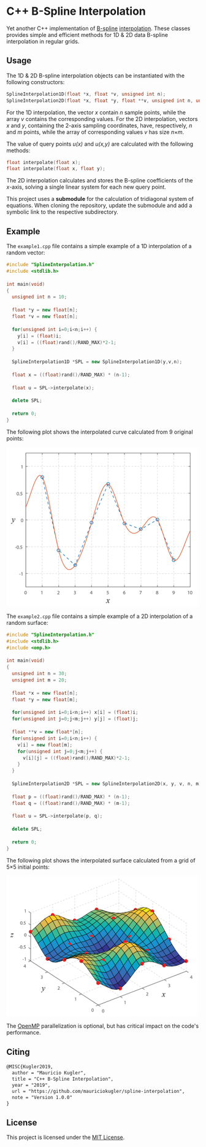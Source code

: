 # C++ B-Spline Interpolation

Yet another C++ implementation of [B-spline](https://en.wikipedia.org/wiki/B-spline) [interpolation](https://en.wikipedia.org/wiki/Spline_interpolation). These classes provides simple and efficient methods for 1D & 2D data B-spline interpolation in regular grids.

## Usage

The 1D & 2D B-spline interpolation objects can be instantiated with the following constructors:

```C++
SplineInterpolation1D(float *x, float *v, unsigned int n);
SplineInterpolation2D(float *x, float *y, float **v, unsigned int n, unsigned int m);
```

For the 1D interpolation, the vector *x* contain *n* sample points, while the array *v* contains the corresponding values. For the 2D interpolation, vectors *x* and *y*, containing the 2-axis sampling coordinates, have, respectively, *n* and *m* points, while the array of corresponding values *v* has size *n*&#215;*m*.

The value of query points *u(x)* and *u(x,y)* are calculated with the following methods:   

```C++
float interpolate(float x);
float interpolate(float x, float y);
```

The 2D interpolation calculates and stores the B-spline coefficients of the *x*-axis, solving a single linear system for each new query point.

This project uses a **submodule** for the calculation of tridiagonal system of equations. When cloning the repository, update the submodule and add a symbolic link to the respective subdirectory.

## Example

The `example1.cpp` file contains a simple example of a 1D interpolation of a random vector:

```C++
#include "SplineInterpolation.h"
#include <stdlib.h>

int main(void)
{
  unsigned int n = 10;

  float *y = new float[n];
  float *v = new float[n];

  for(unsigned int i=0;i<n;i++) {
    y[i] = (float)i;
    v[i] = ((float)rand()/RAND_MAX)*2-1;
  }

  SplineInterpolation1D *SPL = new SplineInterpolation1D(y,v,n);

  float x = ((float)rand()/RAND_MAX) * (n-1);

  float u = SPL->interpolate(x);

  delete SPL;

  return 0;
}
```

The following plot shows the interpolated curve calculated from 9 original points:

<img src="bspline1d.png" alt="drawing" width="500"/>

The `example2.cpp` file contains a simple example of a 2D interpolation of a random surface:

```C++
#include "SplineInterpolation.h"
#include <stdlib.h>
#include <omp.h>

int main(void)
{
  unsigned int n = 30;
  unsigned int m = 20;

  float *x = new float[n];
  float *y = new float[m];

  for(unsigned int i=0;i<n;i++) x[i] = (float)i;
  for(unsigned int j=0;j<m;j++) y[j] = (float)j;

  float **v = new float*[n];
  for(unsigned int i=0;i<n;i++) {
    v[i] = new float[m];
    for(unsigned int j=0;j<m;j++) {
      v[i][j] = ((float)rand()/RAND_MAX)*2-1;
    }
  }

  SplineInterpolation2D *SPL = new SplineInterpolation2D(x, y, v, n, m);

  float p = ((float)rand()/RAND_MAX) * (n-1);
  float q = ((float)rand()/RAND_MAX) * (m-1);

  float u = SPL->interpolate(p, q);

  delete SPL;

  return 0;
}
```

The following plot shows the interpolated surface calculated from a grid of 5&#215;5 initial points:

<img src="bspline2d.png" alt="drawing" width="500"/>

The [OpenMP](https://en.wikipedia.org/wiki/OpenMP) parallelization is optional, but has critical impact on the code's performance. 

## Citing

```TeX
@MISC{Kugler2019,
  author = "Mauricio Kugler",
  title = "C++ B-Spline Interpolation",
  year = "2019",
  url = "https://github.com/mauriciokugler/spline-interpolation",
  note = "Version 1.0.0"
}
```

## License

This project is licensed under the [MIT License](LICENSE).